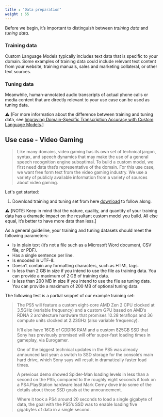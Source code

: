 ```yaml
---
title : "Data preparation"
weight : 55
---
```


Before we begin, it’s important to distinguish between _training data_ and _tuning data_.

### Training data
 Custom Language Models typically includes text data that is specific to your domain. Some examples of training data could include relevant text content from your website, training manuals, sales and marketing collateral, or other text sources.

### Tuning data
Meanwhile, human-annotated audio transcripts of actual phone calls or media content that are directly relevant to your use case can be used as tuning data.

:warning: [For more information about the difference between training and tuning data, see [Improving Domain-Specific Transcription Accuracy with Custom Language Models](https://docs.aws.amazon.com/transcribe/latest/dg/custom-language-models.html).]

## Use case - Video Gaming
>Like many domains, video gaming has its own set of technical jargon, syntax, and speech dynamics that may make the use of a general speech recognition engine suboptimal. To build a custom model, we first need data that’s representative of the domain. For this use case, we want free form text from the video gaming industry. We use a variety of publicly available information from a variety of sources about video gaming. 

Let's get started:

1. Download training and tuning set from here [download](https://aws-ml-blog.s3.amazonaws.com/artifacts/Building-Custom-Language-Models/training_tuning_data.tar.gz) to follow along.

:warning: [NOTE: Keep in mind that the nature, quality, and quantity of your training data has a dramatic impact on the resultant custom model you build. All else equal, it’s better to have more data than less.]

As a general guideline, your training and tuning datasets should meet the following parameters:
-   Is in plain text (it’s not a file such as a Microsoft Word document, CSV file, or PDF).
-   Has a single sentence per line.
-   Is encoded in UTF-8.
-   Doesn’t contain any formatting characters, such as HTML tags.
-   Is less than 2 GB in size if you intend to use the file as training data. You can provide a maximum of 2 GB of training data.
-   Is less than 200 MB in size if you intend to use the file as tuning data. You can provide a maximum of 200 MB of optional tuning data.

The following test is a partial snippet of our example training set:

> The PS5 will feature a custom eight-core AMD Zen 2 CPU clocked at 3.5GHz (variable frequency) and a custom GPU based on AMD’s RDNA 2 architecture hardware that promises 10.28 teraflops and 36 compute units clocked at 2.23GHz (also variable frequency).
> 
> It’ll also have 16GB of GDDR6 RAM and a custom 825GB SSD that Sony has previously promised will offer super-fast loading times in gameplay, via Eurogamer.
> 
> One of the biggest technical updates in the PS5 was already announced last year: a switch to SSD storage for the console’s main hard drive, which Sony says will result in dramatically faster load times.
> 
> A previous demo showed Spider-Man loading levels in less than a second on the PS5, compared to the roughly eight seconds it took on a PS4.PlayStation hardware lead Mark Cerny dove into some of the details about those SSD goals at the announcement.
> 
> Where it took a PS4 around 20 seconds to load a single gigabyte of data, the goal with the PS5’s SSD was to enable loading five gigabytes of data in a single second.
